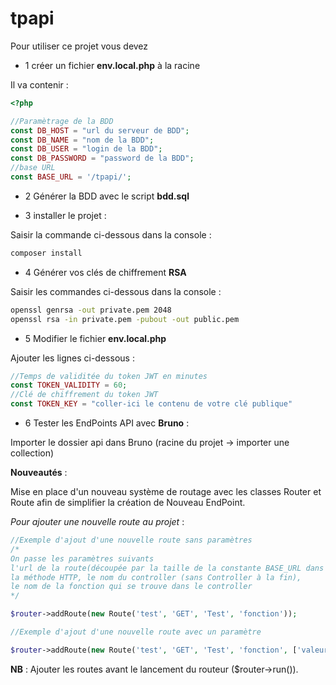 # tpapi
Pour utiliser ce projet vous devez 

- 1 créer un fichier **env.local.php** à la racine

Il va contenir :

```php
<?php

//Paramètrage de la BDD
const DB_HOST = "url du serveur de BDD";
const DB_NAME = "nom de la BDD";
const DB_USER = "login de la BDD";
const DB_PASSWORD = "password de la BDD";
//base URL
const BASE_URL = '/tpapi/';

```

- 2 Générer la BDD avec le script **bdd.sql**

- 3 installer le projet :

Saisir la commande ci-dessous dans la console :

```bash
composer install
```

- 4 Générer vos clés de chiffrement **RSA**

Saisir les commandes ci-dessous dans la console :

```bash
openssl genrsa -out private.pem 2048
openssl rsa -in private.pem -pubout -out public.pem
```

- 5 Modifier le fichier **env.local.php**

Ajouter les lignes ci-dessous :

```php
//Temps de validitée du token JWT en minutes
const TOKEN_VALIDITY = 60;
//Clé de chiffrement du token JWT
const TOKEN_KEY = "coller-ici le contenu de votre clé publique"
```

- 6 Tester les EndPoints API avec **Bruno** :

Importer le dossier api dans Bruno (racine du projet -> importer une collection)

**Nouveautés** :

Mise en place d'un nouveau système de routage avec les classes Router et Route 
afin de simplifier la création de Nouveau EndPoint.

*Pour ajouter une nouvelle route au projet* :

```php
//Exemple d'ajout d'une nouvelle route sans paramètres
/*
On passe les paramètres suivants 
l'url de la route(découpée par la taille de la constante BASE_URL dans env.local.php),
la méthode HTTP, le nom du controller (sans Controller à la fin), 
le nom de la fonction qui se trouve dans le controller
*/

$router->addRoute(new Route('test', 'GET', 'Test', 'fonction'));

//Exemple d'ajout d'une nouvelle route avec un paramètre

$router->addRoute(new Route('test', 'GET', 'Test', 'fonction', ['valeur1', ...]));

```
**NB** : Ajouter les routes avant le lancement du routeur ($router->run()).
